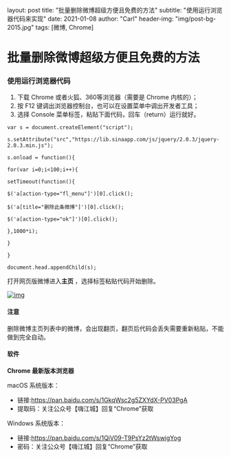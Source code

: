 layout: post
title: "批量删除微博超级方便且免费的方法"
subtitle: "使用运行浏览器代码来实现"
date: 2021-01-08
author: "Carl"
header-img: "img/post-bg-2015.jpg"
tags: [微博, Chrome]



# 批量删除微博超级方便且免费的方法

### 使用运行浏览器代码

1. 下载 Chrome 或者火狐、360等浏览器（需要是 Chrome 内核的）；
2. 按 F12 键调出浏览器控制台，也可以在设置菜单中调出开发者工具；
3. 选择 Console 菜单标签，粘贴下面代码，回车（return）运行就好。

```
var s = document.createElement("script");

s.setAttribute("src","https://lib.sinaapp.com/js/jquery/2.0.3/jquery-2.0.3.min.js");

s.onload = function(){

for(var i=0;i<100;i++){

setTimeout(function(){

$('a[action-type="fl_menu"]')[0].click();

$('a[title="删除此条微博"]')[0].click();

$('a[action-type="ok"]')[0].click();

},1000*i);

}

}

document.head.appendChild(s);
```

打开网页版微博进入**主页** ，选择标签粘贴代码开始删除。

[![img](https://github-blog-carl.oss-cn-hangzhou.aliyuncs.com/2019-05-200.09.10.png)](https://github-blog-carl.oss-cn-hangzhou.aliyuncs.com/2019-05-200.09.10.png)

#### 注意

删除微博主页列表中的微博，会出现翻页，翻页后代码会丢失需要重新粘贴，不能做到完全自动。

#### 软件

**Chrome 最新版本浏览器**

macOS 系统版本：

- 链接:https://pan.baidu.com/s/1GkqWsc2g5ZXYdX-PV03PgA
- 提取码：关注公众号【嗨江城】回复“Chrome”获取

Windows 系统版本：

- 链接:https://pan.baidu.com/s/1QiV09-T9PsYz2tWswigYog
- 密码：关注公众号【嗨江城】回复“Chrome”获取